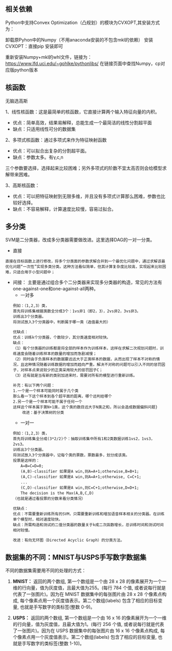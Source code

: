 ## 相关依赖
Python中支持Convex Optimization（凸规划）的模块为CVXOPT,其安装方式为：

卸载原Pyhon中的Numpy（不用anaconda安装的不包含mkl的依赖）
安装CVXOPT：直接pip 安装即可

重新安装Numpy+mkl的whl文件，链接为：https://www.lfd.uci.edu/~gohlke/pythonlibs/ 在链接页面中查找Numpy，cp对应版python版本
## 核函数
无脑选高斯

1、线性核函数：这是最简单的核函数，它直接计算两个输入特征向量的内积。
- 优点：简单高效，结果易解释，总能生成一个最简洁的线性分割超平面
- 缺点：只适用线性可分的数据集

2、多项式核函数：通过多项式来作为特征映射函数
- 优点：可以拟合出复杂的分割超平面。
- 缺点：参数太多。有γ,c,n

三个参数要选择，选择起来比较困难；另外多项式的阶数不宜太高否则会给模型求解带来困难。

3、高斯核函数：
- 优点：可以把特征映射到无限多维，并且没有多项式计算那么困难，参数也比较好选择。
- 缺点：不容易解释，计算速度比较慢，容易过拟合。

## 多分类 
SVM是二分类器，改成多分类器需要做改进。这里选择DAG的一对一分类。
- 直接
```
直接在目标函数上进行修改，将多个分类面的参数求解合并到一个最优化问题中，通过求解该最优化问题“一次性”实现多类分类。这种方法看似简单，但其计算复杂度比较高，实现起来比较困难，只适合用于小型问题中；
```
- 间接：
主要是通过组合多个二分类器来实现多分类器的构造，常见的方法有one-against-one和one-against-all两种。
    - 一对多
    ```
    例如：（1,2,3）类，
    首先将训练集根据类数全分成3个：1vs非1（即2，3），2vs非2，3vs非3。
    训练出3个分类器。
    将测试放入3个分类器中，判断属于哪一类（选值最大的）

    优缺点：
    优点：训练k个分类器，个数较少，其分类速度相对较快。
    缺点：
    （1）每个分类器的训练都是将全部的样本作为训练样本，这样在求解二次规划问题时，训练速度会随着训练样本的数量的增加而急剧减慢；
    （2）同时由于负类样本的数据要远远大于正类样本的数据，从而出现了样本不对称的情况，且这种情况随着训练数据的增加而趋向严重。解决不对称的问题可以引入不同的惩罚因子，对样本点来说较少的正类采用较大的惩罚因子C；
    （3）还有就是当有新的类别加进来时，需要对所有的模型进行重新训练。
    
    补充：有以下两个问题：
    1.一个是一个样本可能同时属于几个类
    那么看一下这个样本到各个超平面的距离，哪个远判给哪个
    2.另一个是一个样本可能不属于任何一个
    这样这个样本属于第N+1类，这个类的数目远大于N类之和，所以会造成数据偏斜问题}
        改进：基于决策树的分类
    ```
    - 一对一
     ```
    例如：（1,2,3）类，
    首先将训练集全分成(3*2/2)个：抽取训练集中所有1和2类数据训练1vs2，1vs3，2vs3。
    训练出3个分类器。
    将测试放入3个分类器中，记每个类的票数，票数最多，划分成该类。
    投票是这样的：
    　　A=B=C=D=0;
    　　(A,B)-classifier 如果是A win,则A=A+1;otherwise,B=B+1;
    　　(A,C)-classifier 如果是A win,则A=A+1;otherwise, C=C+1;
    　　...
    　　(C,D)-classifier 如果是A win,则C=C+1;otherwise,D=D+1;
    　　The decision is the Max(A,B,C,D)
    （也就是通过看投票的分数来看分类情况）

    优缺点：
    优点：不需要重新训练所有的SVM，只需要重新训练和增加语音样本相关的分类器。在训练单个模型时，相对速度较快。
    缺点：所需构造和测试的二值分类器的数量关于k成二次函数增长，总训练时间和测试时间相对较慢。

    改进：有向无环图（Directed Acyclic Graph）的分类方法。
    ```
## 数据集的不同：MNIST与USPS手写数字数据集
不同的数据集需要用不同的处理的方式：
1. **MNIST：** 返回的两个数组, 第一个数组是一个由 28 x 28 的像素展开为一个一维的行向量，值为灰度值，且最大值为255。(每行 784 个值, 或者说每行就是代表了一张图片)。因为在 MNIST 数据集中的每张图片由 28 x 28 个像素点构成, 每个像素点用一个灰度值表示。第二个数组(labels) 包含了相应的目标变量, 也就是手写数字的类标签(整数 0-9)。

2. **USPS：** 返回的两个数组, 第一个数组是一个由 16 x 16 的像素展开为一个一维的行向量，值为灰度值，且最大值为1。(每行 256 个值, 或者说每行就是代表了一张图片)。因为在 USPS 数据集中的每张图片由 16 x 16 个像素点构成, 每个像素点用一个灰度值表示。第二个数组(labels) 包含了相应的目标变量, 也就是手写数字的类标签(整数 1-10)。
